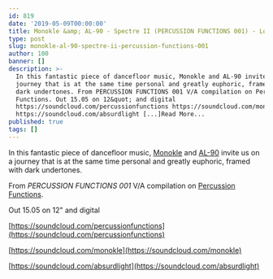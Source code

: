 ```yaml
---
id: 819
date: '2019-05-09T00:00:00'
title: Monokle &amp; AL-90 - Spectre II (PERCUSSION FUNCTIONS 001) - Loose Lips
type: post
slug: monokle-al-90-spectre-ii-percussion-functions-001
author: 100
banner: []
description: >-
  In this fantastic piece of dancefloor music, Monokle and AL-90 invite us on a
  journey that is at the same time personal and greatly euphoric, framed with
  dark undertones. From PERCUSSION FUNCTIONS 001 V/A compilation on Percussion
  Functions. Out 15.05 on 12&quot; and digital
  https://soundcloud.com/percussionfunctions https://soundcloud.com/monokle
  https://soundcloud.com/absurdlight [...]Read More...
published: true
tags: []
---
```

In this fantastic piece of dancefloor music, [Monokle](https://soundcloud.com/monokle) and [AL-90](https://soundcloud.com/absurdlight) invite us on a journey that is at the same time personal and greatly euphoric, framed with dark undertones.

From _PERCUSSION FUNCTIONS 001_ V/A compilation on [Percussion Functions](https://soundcloud.com/percussionfunctions).

Out 15.05 on 12" and digital  
[](https://soundcloud.com/percussionfunctions)

[https://soundcloud.com/percussionfunctions](https://soundcloud.com/percussionfunctions)

[](https://soundcloud.com/monokle)[https://soundcloud.com/monokle](https://soundcloud.com/monokle)

[](https://soundcloud.com/absurdlight)[https://soundcloud.com/absurdlight](https://soundcloud.com/absurdlight)